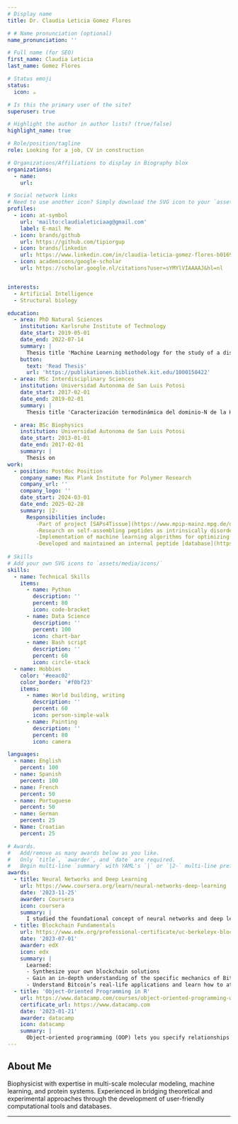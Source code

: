 ```yaml
---
# Display name
title: Dr. Claudia Leticia Gomez Flores

# # Name pronunciation (optional)
name_pronunciation: ''

# Full name (for SEO)
first_name: Claudia Leticia
last_name: Gomez Flores

# Status emoji
status:
  icon: ☕️

# Is this the primary user of the site?
superuser: true

# Highlight the author in author lists? (true/false)
highlight_name: true

# Role/position/tagline
role: Looking for a job, CV in construction

# Organizations/Affiliations to display in Biography blox
organizations:
  - name: 
    url: 

# Social network links
# Need to use another icon? Simply download the SVG icon to your `assets/media/icons/` folder.
profiles:
  - icon: at-symbol
    url: 'mailto:claudialeticiaag@gmail.com'
    label: E-mail Me
  - icon: brands/github
    url: https://github.com/tipiorgup
  - icon: brands/linkedin
    url: https://www.linkedin.com/in/claudia-leticia-gomez-flores-b01699b5/
  - icon: academicons/google-scholar
    url: https://scholar.google.nl/citations?user=sYMYlVIAAAAJ&hl=nl


interests:
  - Artificial Intelligence
  - Structural biology

education:
  - area: PhD Natural Sciences
    institution: Karlsruhe Institute of Technology
    date_start: 2019-05-01
    date_end: 2022-07-14
    summary: |
      Thesis title 'Machine Learning methodology for the study of a disulfide exchange reaction'
    button:
      text: 'Read Thesis'
      url: 'https://publikationen.bibliothek.kit.edu/1000150422'
  - area: MSc Interdisciplinary Sciences
    institution: Universidad Autonoma de San Luis Potosi
    date_start: 2017-02-01
    date_end: 2019-02-01
    summary: |
      Thesis title 'Caracterización termodinámica del dominio-N de la H+-ATPasa de membrana plasmática de Saccharomyces cerevisiae'

  - area: BSc Biophysics
    institution: Universidad Autonoma de San Luis Potosi
    date_start: 2013-01-01
    date_end: 2017-02-01
    summary: |
      Thesis on 
work:
  - position: Postdoc Position
    company_name: Max Plank Institute for Polymer Research
    company_url: ''
    company_logo: ''
    date_start: 2024-03-01
    date_end: 2025-02-28
    summary: |2-
      Responsibilities include:
         -Part of project [SAPs4Tissue](https://www.mpip-mainz.mpg.de/de/weil/projekte/saps4tissue) \textit{Self-assembling bioactive peptides for the biomimetic design of functional cell niches in human tissue models.}"}
         -Research on self-assembling peptides as intrinsically disordered peptides, investigating their structural dynamics through coarse grained simulations and functional properties.
         -Implementation of machine learning algorithms for optimizing peptide sequence.
         -Developed and maintained an internal peptide [database](https://indeepold.streamlit.app/) organizing and analyzing  molecular data to facilitate structure-function relationship studies.
  
# Skills
# Add your own SVG icons to `assets/media/icons/`
skills:
  - name: Technical Skills
    items:
      - name: Python
        description: ''
        percent: 80
        icon: code-bracket
      - name: Data Science
        description: ''
        percent: 100
        icon: chart-bar
      - name: Bash script 
        description: ''
        percent: 60
        icon: circle-stack
  - name: Hobbies
    color: '#eeac02'
    color_border: '#f0bf23'
    items:
      - name: World building, writing 
        description: ''
        percent: 60
        icon: person-simple-walk
      - name: Painting 
        description: ''
        percent: 80
        icon: camera

languages:
  - name: English
    percent: 100
  - name: Spanish
    percent: 100
  - name: French
    percent: 50
  - name: Portuguese
    percent: 50
  - name: German
    percent: 25
  - Name: Croatian
    percent: 25

# Awards.
#   Add/remove as many awards below as you like.
#   Only `title`, `awarder`, and `date` are required.
#   Begin multi-line `summary` with YAML's `|` or `|2-` multi-line prefix and indent 2 spaces below.
awards:
  - title: Neural Networks and Deep Learning
    url: https://www.coursera.org/learn/neural-networks-deep-learning
    date: '2023-11-25'
    awarder: Coursera
    icon: coursera
    summary: |
      I studied the foundational concept of neural networks and deep learning. By the end, I was familiar with the significant technological trends driving the rise of deep learning; build, train, and apply fully connected deep neural networks; implement efficient (vectorized) neural networks; identify key parameters in a neural network’s architecture; and apply deep learning to your own applications.
  - title: Blockchain Fundamentals
    url: https://www.edx.org/professional-certificate/uc-berkeleyx-blockchain-fundamentals
    date: '2023-07-01'
    awarder: edX
    icon: edx
    summary: |
      Learned:
      - Synthesize your own blockchain solutions
      - Gain an in-depth understanding of the specific mechanics of Bitcoin
      - Understand Bitcoin’s real-life applications and learn how to attack and destroy Bitcoin, Ethereum, smart contracts and Dapps, and alternatives to Bitcoin’s Proof-of-Work consensus algorithm
  - title: 'Object-Oriented Programming in R'
    url: https://www.datacamp.com/courses/object-oriented-programming-with-s3-and-r6-in-r
    certificate_url: https://www.datacamp.com
    date: '2023-01-21'
    awarder: datacamp
    icon: datacamp
    summary: |
      Object-oriented programming (OOP) lets you specify relationships between functions and the objects that they can act on, helping you manage complexity in your code. This is an intermediate level course, providing an introduction to OOP, using the S3 and R6 systems. S3 is a great day-to-day R programming tool that simplifies some of the functions that you write. R6 is especially useful for industry-specific analyses, working with web APIs, and building GUIs.
---
```

## About Me

Biophysicist with expertise in multi-scale molecular modeling, machine learning, and protein systems.
Experienced in bridging theoretical and experimental approaches through the development of user-friendly computational tools and databases.

---

